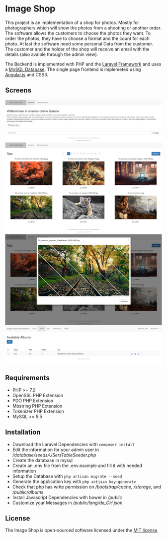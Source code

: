 # Image Shop

This project is an implementation of a shop for photos. Mostly for photographers which will show the photos from a shooting or another order.
The software allows the customers to choose the photos they want. To order the photos, they have to choose a format and the count for each photo. At last the software need some personal Data from the customer.
The customer and the holder of the shop will receive an email with the details (also avaible through the admin view).

The Backend is implemented with PHP and the [Laravel Framework](https://laravel.com/) and uses a [MySQL Database](https://www.mysql.de/). The single page frontend is implemeted using [Angular.js](https://www.angularjs.org/) and CSS3.

## Screens

![Startpage](_files/screens/startpage.png)
![Images](_files/screens/images.png)
![Image Detail](_files/screens/image_detail.png)
![Admin Albums](_files/screens/admin_albums.png)

## Requirements

* PHP >= 7.0
* OpenSSL PHP Extension
* PDO PHP Extension
* Mbstring PHP Extension
* Tokenizer PHP Extension
* MySQL >= 5.5

## Installation

* Download the Laravel Dependencies with `composer install`
* Edit the information for your admin user in */database/seeds/USersTableSeeder.php*
* Create the database in mysql
* Create an .env file from the .env.example and fill it with needed information
* Setup the Database with `php artisan migrate --seed`
* Generate the application key with `php artisan key:generate`
* Check that php has write permission on */bootstrap/cache*, */storage*, and */public/albums*
* Install Javascript Dependencies with bower in */public*
* Customize your Messages in */public/lang/de_CH.json*

## License

The Image Shop is open-sourced software licensed under the [MIT license](http://opensource.org/licenses/MIT).
